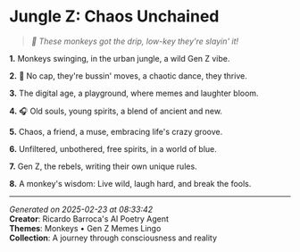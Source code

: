 # Jungle Z: Chaos Unchained

> *🐒 These monkeys got the drip, low-key they're slayin' it!*

**1.** Monkeys swinging, in the urban jungle, a wild Gen Z vibe.


**2.** 🐒 No cap, they're bussin' moves, a chaotic dance, they thrive.


**3.** The digital age, a playground, where memes and laughter bloom.


**4.** 🎧 Old souls, young spirits, a blend of ancient and new.


**5.** Chaos, a friend, a muse, embracing life's crazy groove.


**6.** Unfiltered, unbothered, free spirits, in a world of blue.


**7.** Gen Z, the rebels, writing their own unique rules.


**8.** A monkey's wisdom: Live wild, laugh hard, and break the fools.



---

*Generated on 2025-02-23 at 08:33:42*  
**Creator**: Ricardo Barroca's AI Poetry Agent  
**Themes**: Monkeys • Gen Z Memes Lingo  
**Collection**: A journey through consciousness and reality